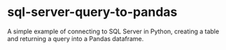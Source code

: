 # sql-server-query-to-pandas
A simple example of connecting to SQL Server in Python, creating a table and returning a query into a Pandas dataframe.
